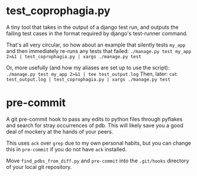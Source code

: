 test_coprophagia.py
==================

A tiny tool that takes in the output of a django test run, and outputs the failing test cases in the format required by django's test-runner command.

That's all very circular, so how about an example that silently tests `my_app` and then immediately re-runs any tests that failed:
`./manage.py test my_app 2>&1 | test_coprophagia.py | xargs ./manage.py test`

Or, more usefully (and how my aliases are set up to use the script):
`./manage.py test my_app 2>&1 | tee test_output.log`
Then, later:
`cat test_output.log | test_coprophagia.py | xargs ./manage.py test`

pre-commit
==========

A git pre-commit hook to pass any edits to python files through pyflakes and search for stray occurrences of pdb. This will likely save you a good deal of mockery at the hands of your peers.

This uses `ack` over `grep` due to my own personal habits, but you can change this in `pre-commit` if you do not have `ack` installed.

Move `find_pdbs_from_diff.py` and `pre-commit` into the `.git/hooks` directory of your local git repository.
